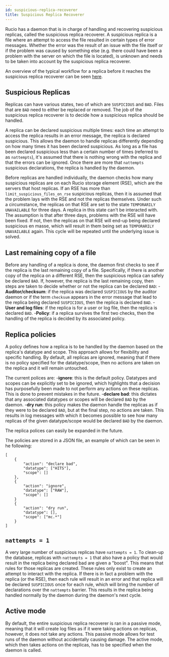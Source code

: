 ```yaml
---
id: suspicious-replica-recoverer
title: Suspicious Replica Recoverer
---
```


Rucio has a daemon that is in charge of handling and recovering suspicious replicas, called the suspicious replica recoverer. A suspicious replica is a file where an attempt to access the file resulted in certain types of error messages. Whether the error was the result of an issue with the file itself or if the problem was caused by something else (e.g. there could have been a problem with the server on which the file is located), is unknown and needs to be taken into account by the suspicious replica recoverer.

An overview of the typical workflow for a replica before it reaches the suspicious replica recoverer can be seen [here](https://rucio.cern.ch/documentation/started/concepts/replica_workflow/).

## Suspicious Replicas

Replicas can have various states, two of which are `SUSPICIOUS` and `BAD`. Files that are `BAD` need to either be replaced or removed. The job of the suspicious replica recoverer is to decide how a suspicious replica should be handled. 

A replica can be declared suspicious multiple times: each time an attempt to access the replica results in an error message, the replica is declared suspicious. This allows the daemon to handle replicas differently depending on how many times it has been declared suspicious. As long as a file has been declared suspicious less than a certain number of times (referred to as `nattempts`), it's assumed that there is nothing wrong with the replica and that the errors can be ignored. Once there are more that `nattempts` suspicious declarations, the replica is handled by the daemon.

Before replicas are handled individually, the daemon checks how many suspicious replicas are on each Rucio storage element (RSE), which are the servers that host replicas. If an RSE has more than `limit_suspicious_files_on_rse` suspicious replicas, then it is assumed that the problem lays with the RSE and not the replicas themselves. Under such a circumstance, the replicas on that RSE are set to the state `TEMPORARILY UNAVAILABLE` for three days. A replica in this state can't be interacted with. The assumption is that after three days, problems with the RSE will have been fixed. If not, then the replicas on that RSE will end-up being declared suspicious en masse, which will result in them being set as `TEMPORARILY UNAVAILABLE` again. This cycle will be repeated until the underlying issue is solved.

## Last remaining copy of a file

Before any handling of a replica is done, the daemon first checks to see if the replica is the last remaining copy of a file. Specifically, if there is another copy of the replica on a different RSE, then the suspicious replica can safely be declared `BAD`. If, however, the replica is the last remaining copy, then steps are taken to decide whether or not the replica can be declared `BAD`:
-**Auditor/checksum**: if the replica was declared `SUSPICIOUS` by the auditor daemon or if the term `checksum` appears in the error message that lead to the replica being declared `SUSPICIOUS`, then the replica is declared `BAD`.
-**User and log files**: if the replica is for a user or log file, then the replica is declared `BAD`.
-**Policy**: if a replica survives the first two checks, then the handling of the replica is decided by its associated policy.

## Replica policies

A policy defines how a replica is to be handled by the daemon based on the replica's datatype and scope. This approach allows for flexibility and specific handling. By default, all replicas are ignored, meaning that if there is no policy specified for the datatype/scope, then no actions are taken on the replica and it will remain untouched.

The current polices are:
-**ignore**: this is the default policy. Datatypes and scopes can be explicitly set to be ignored, which highlights that a decision has purposefully been made to not perform any actions on these replicas. This is done to prevent mistakes in the future.
-**declare bad**: this dictates that any associated datatypes or scopes will be declared `BAD` by the daemon.
-**dry run**: this policy makes the daemon handle the replicas as if they were to be declared `BAD`, but at the final step, no actions are taken. This results in log messages with which it becomes possible to see how many replicas of the given datatype/scope would be declared `BAD` by the daemon.

The replica polices can easily be expanded in the future.

The policies are stored in a JSON file, an example of which can be seen in he following:

````
[
    {
        "action": "declare bad",
        "datatype": ["HITS"],
        "scope": []
    },
    {
        "action": "ignore",
        "datatype": ["RAW"],
        "scope": []
    }
    {
        "action": "dry run",
        "datatype": [],
        "scope": ["mc.*"]
    }
]
````


## `nattempts = 1`

A very large number of suspicious replicas have `nattempts = 1`. To clean-up the database, replicas with `nattempts = 1` that also have a policy that would result in the replica being declared bad are given a "boost". This means that rules for those replicas are created. These rules only exist to create an attempt to interact with the replica. If there is in fact a problem with the replica (or the RSE), then each rule will result in an error and that replica will be declared `SUSPICIOUS` once for each rule, which will bring the number of declarations over the `nattempts` barrier. This results in the replica being handled normally by the daemon during the daemon's next cycle.

## Active mode

By default, the entire suspicious replica recoverer is ran in a passive mode, meaning that it will create log files as if it were taking actions on replicas, however, it does not take any actions. This passive mode allows for test runs of the daemon without accidentally causing damage. The active mode, which then takes actions on the replicas, has to be specified when the daemon is called.


